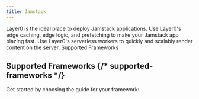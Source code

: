 ```yaml
---
title: Jamstack
---
```


Layer0 is the ideal place to deploy Jamstack applications. Use Layer0's edge caching, edge logic, and prefetching to make your Jamstack app blazing fast. Use Layer0's serverless workers to quickly and scalably render content on the server.
Supported Frameworks

## Supported Frameworks {/* supported-frameworks */}

Get started by choosing the guide for your framework:

<Frameworks/>